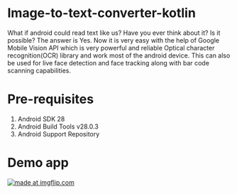 # Image-to-text-converter-kotlin
What if android could read text like us? Have you ever think about it? Is it possible?
The answer is Yes. Now it is very easy with the help of Google Mobile Vision API which is very powerful and reliable Optical character recognition(OCR) library and work most of the android device. This can also be used for live face detection and face tracking along with bar code scanning capabilities.
# Pre-requisites
1. Android SDK 28
2. Android Build Tools v28.0.3
3. Android Support Repository

# Demo app
<a href="https://imgflip.com/gif/3mhx68"><img src="https://i.imgflip.com/3mhx68.gif" title="made at imgflip.com"/></a>
